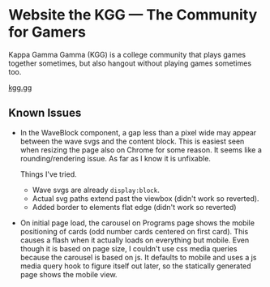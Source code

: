 # Website the KGG — The Community for Gamers

Kappa Gamma Gamma (KGG) is a college community that plays games together sometimes, but also hangout without playing games sometimes too.

[kgg.gg](https://www.kgg.gg)

## Known Issues

- In the WaveBlock component, a gap less than a pixel wide may appear between the wave svgs and the content block. This is easiest seen when resizing the page also on Chrome for some reason. It seems like a rounding/rendering issue. As far as I know it is unfixable.

  Things I've tried.

  - Wave svgs are already `display:block`.
  - Actual svg paths extend past the viewbox (didn't work so reverted).
  - Added border to elements flat edge (didn't work so reverted)

- On initial page load, the carousel on Programs page shows the mobile positioning of cards (odd number cards centered on first card). This causes a flash when it actually loads on everything but mobile. Even though it is based on page size, I couldn't use css media queries because the carousel is based on js. It defaults to mobile and uses a js media query hook to figure itself out later, so the statically generated page shows the mobile view.
